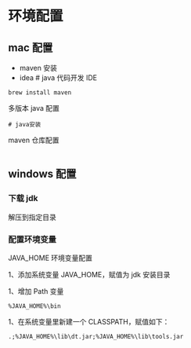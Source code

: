 # 环境配置

## mac 配置

- maven 安装
- idea # java 代码开发 IDE

```shell
brew install maven
```

多版本 java 配置

```
# java安装
```

maven 仓库配置

```sh

```

## windows 配置

### 下载 jdk

解压到指定目录

### 配置环境变量

JAVA_HOME 环境变量配置

1、添加系统变量 JAVA_HOME，赋值为 jdk 安装目录

1、增加 Path 变量

```shell
%JAVA_HOME%\bin
```

1、在系统变量里新建一个 CLASSPATH，赋值如下：

```shell
.;%JAVA_HOME%\lib\dt.jar;%JAVA_HOME%\lib\tools.jar
```
